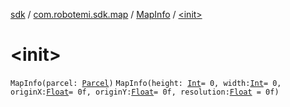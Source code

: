 [sdk](../../index.md) / [com.robotemi.sdk.map](../index.md) / [MapInfo](index.md) / [&lt;init&gt;](./-init-.md)

# &lt;init&gt;

`MapInfo(parcel: `[`Parcel`](https://developer.android.com/reference/android/os/Parcel.html)`)`
`MapInfo(height: `[`Int`](https://kotlinlang.org/api/latest/jvm/stdlib/kotlin/-int/index.html)` = 0, width: `[`Int`](https://kotlinlang.org/api/latest/jvm/stdlib/kotlin/-int/index.html)` = 0, originX: `[`Float`](https://kotlinlang.org/api/latest/jvm/stdlib/kotlin/-float/index.html)` = 0f, originY: `[`Float`](https://kotlinlang.org/api/latest/jvm/stdlib/kotlin/-float/index.html)` = 0f, resolution: `[`Float`](https://kotlinlang.org/api/latest/jvm/stdlib/kotlin/-float/index.html)` = 0f)`